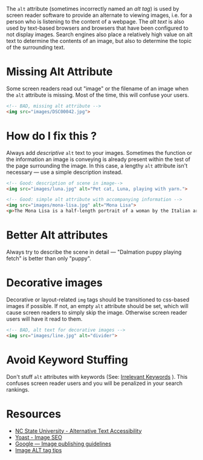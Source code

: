 The `alt` attribute (sometimes incorrectly named an _alt tag_) is used by screen reader software to provide an alternate to viewing images, i.e. for a person who is listening to the content of a webpage. The _alt text_ is also used by text-based browsers and browsers that have been configured to not display images. Search engines also place a relatively high value on alt text to determine the contents of an image, but also to determine the topic of the surrounding text.

# Missing Alt Attribute

Some screen readers read out "image" or the filename of an image when the `alt` attribute is missing. Most of the time, this will confuse your users.

```html
<!-- BAD, missing alt attribute -->
<img src="images/DSC00042.jpg">
```

# How do I fix this ?

Always add *descriptive* `alt` text to your images. Sometimes the function or the information an image is conveying is already present within the test of the page surrounding the image. In this case, a lengthy `alt` attribute isn't necessary — use a simple description instead.

```html
<!-- Good: description of scene in image-->
<img src="images/luna.jpg" alt="Pet cat, Luna, playing with yarn.">
```

```html
<!-- Good: simple alt attribute with accompanying information -->
<img src="images/mona-lisa.jpg" alt="Mona Lisa">
<p>The Mona Lisa is a half-length portrait of a woman by the Italian artist Leonardo da Vinci, which has been acclaimed as "the best known, the most visited, the most written about, the most sung about, the most parodied work of art in the world." The painting, thought to be a portrait of Lisa Gherardini, the wife of Francesco del Giocondo, is in oil on a poplar panel, and is believed to have been painted between 1503 and 1506.</p> <!-- Wikipedia -->
```

# Better Alt attributes

Always try to describe the scene in detail — "Dalmation puppy playing fetch" is better than only "puppy".

# Decorative images

Decorative or layout-related `img` tags should be transitioned to css-based images if possible. If not, an empty `alt` attribute should be set, which will cause screen readers to simply skip the image. Otherwise screen reader users will have it read to them.

```html
<!-- BAD, alt text for decorative images -->
<img src="images/line.jpg" alt="divider">
```

# Avoid Keyword Stuffing

Don't stuff `alt` attributes with keywords (See: [Irrelevant Keywords](https://support.google.com/webmasters/answer/66358) ). This confuses screen reader users and you will be penalized in your search rankings.

# Resources

* [NC State University - Alternative Text Accessibility](https://accessibility.oit.ncsu.edu/training/accessibility-handbook/alternative-text.html)
* [Yoast - Image SEO](https://yoast.com/image-seo-alt-tag-and-title-tag-optimization/)
* [Google — Image publishing guidelines](https://support.google.com/webmasters/answer/114016?hl=en)
* [Image ALT tag tips](http://accessibility.psu.edu/images/imageshtml/)
